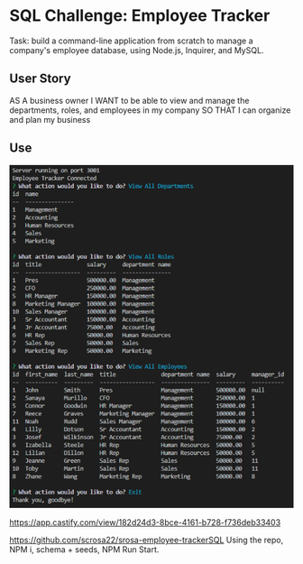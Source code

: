 # SQL Challenge: Employee Tracker

 Task: build a command-line application from scratch to manage a company's employee database, using Node.js, Inquirer, and MySQL.


## User Story

AS A business owner
I WANT to be able to view and manage the departments, roles, and employees in my company
SO THAT I can organize and plan my business

## Use
![completed ](./assets/mysql%20data.png "preview")

https://app.castify.com/view/182d24d3-8bce-4161-b728-f736deb33403

https://github.com/scrosa22/srosa-employee-trackerSQL
Using the repo, NPM i, schema + seeds, NPM Run Start. 

